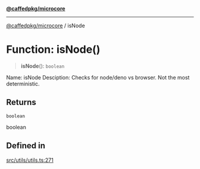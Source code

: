 [**@caffedpkg/microcore**](../README.md)

***

[@caffedpkg/microcore](../globals.md) / isNode

# Function: isNode()

> **isNode**(): `boolean`

Name: isNode
Desciption: Checks for node/deno vs browser. Not the most deterministic.

## Returns

`boolean`

boolean

## Defined in

[src/utils/utils.ts:271](https://github.com/caffed/microcore/blob/3444f5042af4893783a848f270124aa74f8db032/src/utils/utils.ts#L271)
